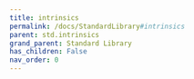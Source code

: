 ```yaml
---
title: intrinsics
permalink: /docs/StandardLibrary#intrinsics
parent: std.intrinsics
grand_parent: Standard Library
has_children: False
nav_order: 0
---
```

